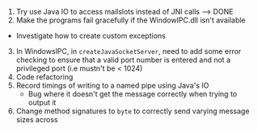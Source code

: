 1. Try use Java IO to access mailslots instead of JNI calls --> DONE
2. Make the programs fail gracefully if the WindowIPC.dll isn't available
  - Investigate how to create custom exceptions
3. In WindowsIPC, in `createJavaSocketServer`, need to add some error checking
  to ensure that a valid port number is entered and not a privileged port (i.e mustn't be < 1024)
4. Code refactoring
5. Record timings of writing to a named pipe using Java's IO
	- Bug where it doesn't get the message correctly when trying to output it
6. Change method signatures to `byte` to correctly send varying message sizes across 
